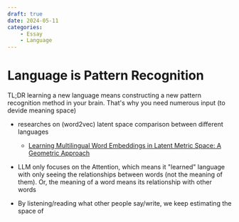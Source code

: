```yaml
---
draft: true
date: 2024-05-11
categories:
    - Essay
    - Language
---
```


# Language is Pattern Recognition

TL;DR
learning a new language means constructing a new pattern recognition method in your brain. That's why you need numerous input (to devide meaning space)

- researches on (word2vec) latent space comparison between different languages
    - [Learning Multilingual Word Embeddings in Latent Metric Space: A Geometric Approach](https://arxiv.org/abs/1808.08773)


- LLM only focuses on the Attention, which means it "learned" language with only seeing the relationships between words (not the meaning of them). Or, the meaning of a word means its relationship with other words
- By listening/reading what other people say/write, we keep estimating the space of 
